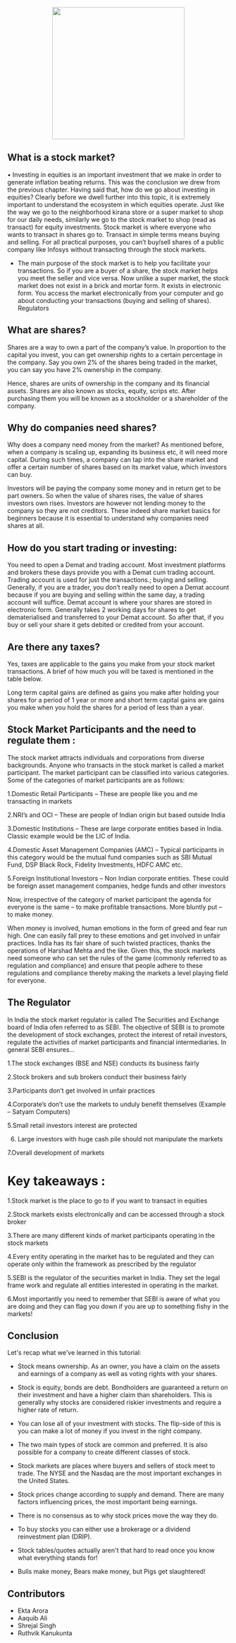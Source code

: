 <p align="center">
<img src="https://user-images.githubusercontent.com/84700316/137068299-ebfb5a2b-4118-49f2-b35a-8a41abe08697.jpg" width="300">
</p>   

## What is a stock market?
• Investing in equities is an important investment that we make in order to generate inflation
beating returns. This was the conclusion we drew from the previous chapter. Having said that,
how do we go about investing in equities? Clearly before we dwell further into this topic, it is extremely important to understand the ecosystem in which equities operate.
Just like the way we go to the neighborhood kirana store or a super market to shop for our daily
needs, similarly we go to the stock market to shop (read as transact) for equity investments.
Stock market is where everyone who wants to transact in shares go to. Transact in simple terms
means buying and selling. For all practical purposes, you can’t buy/sell shares of a public company like Infosys without transacting through the stock markets.

* The main purpose of the stock market is to help you facilitate your transactions. So if you are a
buyer of a share, the stock market helps you meet the seller and vice versa.
Now unlike a super market, the stock market does not exist in a brick and mortar form. It exists in
electronic form. You access the market electronically from your computer and go about conducting your transactions (buying and selling of shares).
Regulators

## What are shares?

Shares are a way to own a part of the company’s value. In proportion to the capital you invest, you can get ownership rights to a certain percentage in the company.  Say you own 2% of the shares being traded in the market, you can say you have 2% ownership in the company.

Hence, shares are units of ownership in the company and its financial assets. Shares are also known as stocks, equity, scrips etc. After purchasing them you will be known as a stockholder or a shareholder of the company.


## Why do companies need shares?

Why does a company need money from the market? As mentioned before, when a company is scaling up, expanding its business etc, it will need more capital. During such times, a company can tap into the share market and offer a certain number of shares based on its market value, which investors can buy.

Investors will be paying the company some money and in return get to be part owners. So when the value of shares rises, the value of shares investors own rises. Investors are however not lending money to the company so they are not creditors. These indeed share market basics for beginners because it is essential to understand why companies need shares at all.

## How do you start trading or investing:

You need to open a Demat and trading account. Most investment platforms and brokers these days provide you with a Demat cum trading account. Trading account is used for just the transactions.; buying and selling. Generally, if you are a trader, you don’t really need to open a Demat account because if you are buying and selling within the same day, a trading account will suffice. Demat account is where your shares are stored in electronic form. Generally takes 2 working days for shares to get dematerialised and transferred to your Demat account. So after that, if you buy or sell your share it gets debited or credited from your account.

## Are there any taxes?

Yes, taxes are applicable to the gains you make from your stock market transactions. A brief of how much you will be taxed is mentioned in the table below.

Long term capital gains are defined as gains you make after holding your shares for a period of 1 year or more and short term capital gains are gains you make when you hold the shares for a period of less than a year.


## Stock Market Participants and the need to regulate them :

The stock market attracts individuals and corporations from diverse backgrounds. Anyone who
transacts in the stock market is called a market participant. The market participant can be classified into various categories. Some of the categories of market participants are as follows:

1.Domestic Retail Participants – These are people like you and me transacting in markets

2.NRI’s and OCI – These are people of Indian origin but based outside India

3.Domestic Institutions – These are large corporate entities based in India. Classic example
would be the LIC of India.

4.Domestic Asset Management Companies (AMC) – Typical participants in this category
would be the mutual fund companies such as SBI Mutual Fund, DSP Black Rock, Fidelity
Investments, HDFC AMC etc.

5.Foreign Institutional Investors – Non Indian corporate entities. These could be foreign
asset management companies, hedge funds and other investors

Now, irrespective of the category of market participant the agenda for everyone is the same – to
make profitable transactions. More bluntly put – to make money.

When money is involved, human emotions in the form of greed and fear run high. One can easily
fall prey to these emotions and get involved in unfair practices. India has its fair share of such
twisted practices, thanks the operations of Harshad Mehta and the like.
Given this, the stock markets need someone who can set the rules of the game (commonly referred to as regulation and compliance) and ensure that people adhere to these regulations and
compliance thereby making the markets a level playing field for everyone.

## The Regulator

In India the stock market regulator is called The Securities and Exchange board of India ofen
referred to as SEBI. The objective of SEBI is to promote the development of stock exchanges, protect the interest of retail investors, regulate the activities of market participants and financial intermediaries. In general SEBI ensures…

1.The stock exchanges (BSE and NSE) conducts its business fairly

2.Stock brokers and sub brokers conduct their business fairly

3.Participants don’t get involved in unfair practices

4.Corporate’s don’t use the markets to unduly benefit themselves (Example – Satyam
Computers)

5.Small retail investors interest are protected

6. Large investors with huge cash pile should not manipulate the markets
 
7.Overall development of markets



# Key takeaways :

1.Stock market is the place to go to if you want to transact in equities

2.Stock markets exists electronically and can be accessed through a stock broker

3.There are many different kinds of market participants operating in the stock markets

4.Every entity operating in the market has to be regulated and they can operate only within the
framework as prescribed by the regulator

5.SEBI is the regulator of the securities market in India. They set the legal frame work and
regulate all entities interested in operating in the market.

6.Most importantly you need to remember that SEBI is aware of what you are doing and they
can flag you down if you are up to something fishy in the markets!

## Conclusion
Let's recap what we've learned in this tutorial:

- Stock means ownership. As an owner, you have a claim on the assets and earnings of a company as well as voting rights with your shares.

- Stock is equity, bonds are debt. Bondholders are guaranteed a return on their investment and have a higher claim than shareholders. This is generally why stocks are considered riskier investments and require a higher rate of return.

- You can lose all of your investment with stocks. The flip-side of this is you can make a lot of money if you invest in the right company.

- The two main types of stock are common and preferred. It is also possible for a company to create different classes of stock.

- Stock markets are places where buyers and sellers of stock meet to trade. The NYSE and the Nasdaq are the most important exchanges in the United States.

- Stock prices change according to supply and demand. There are many factors influencing prices, the most important being earnings.

- There is no consensus as to why stock prices move the way they do.

- To buy stocks you can either use a brokerage or a dividend reinvestment plan (DRIP).

- Stock tables/quotes actually aren't that hard to read once you know what everything stands for!

- Bulls make money, Bears make money, but Pigs get slaughtered!

## Contributors 
- Ekta Arora
- Aaquib Ali
- Shrejal Singh
- Ruthvik Kanukunta
